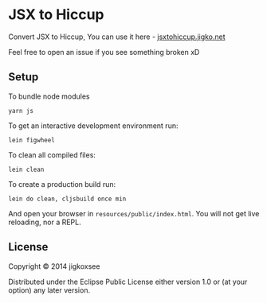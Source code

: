 # JSX to Hiccup

Convert JSX to Hiccup, You can use it here - [jsxtohiccup.jigko.net](https://jsxtohiccup.jigko.net)

Feel free to open an issue if you see something broken xD


## Setup

To bundle node modules

    yarn js

To get an interactive development environment run:

    lein figwheel

To clean all compiled files:

    lein clean

To create a production build run:

    lein do clean, cljsbuild once min

And open your browser in `resources/public/index.html`. You will not
get live reloading, nor a REPL. 

## License

Copyright © 2014 jigkoxsee

Distributed under the Eclipse Public License either version 1.0 or (at your option) any later version.

